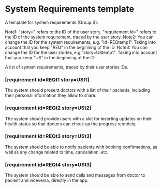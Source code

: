 # System Requirements template

A template for system requirements (Group B).

Note1: "story=" refers to the ID of the user story. "requirement id=" refers to the ID of the system requirement, traced by the user story.
Note2: You can change the ID for the system requirements, e.g. "id=REQtemp1". Taking into account that you keep "REQ" in the beginning of the ID.
Note3: You can change the ID for the user stories, e.g."story=UStemp1". Taking into account that you keep "US" in the beginning of the ID.



A list of system requirements, traced by their user stories IDs.

### [requirement id=REQt1 story=USt1]

The system should present doctors with a list of their pacients, including their personal information they allow to share.

### [requirement id=REQt2 story=USt2]

The system should provide users with a slot for inserting updates on their health status so that doctors can check up the progress remotely.

### [requirement id=REQt3 story=USt3]

The system should be able to notify pacients with booking confirmations, as well as any change related to time, cancelation, etc. 

### [requirement id=REQt4 story=USt3]

The system should be able to send calls and messages from doctor to pacient and viceversa, directly in the app.





